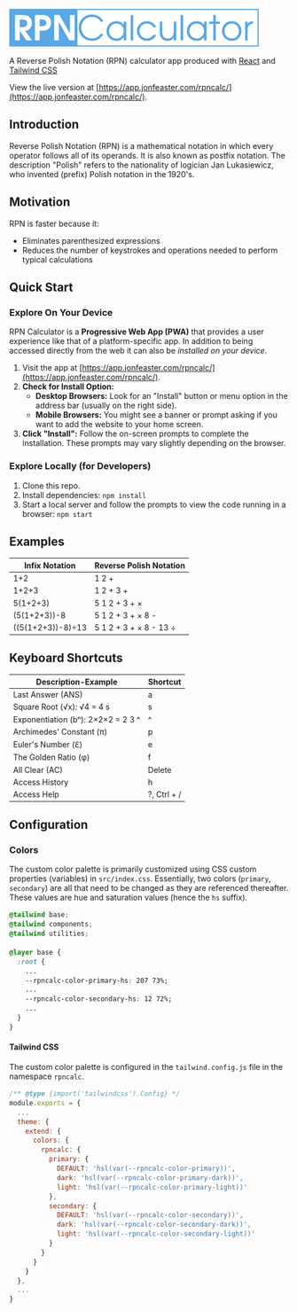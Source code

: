 [![RPNCalc](public/logo.png "Reverse Polish Notation (RPN) Calculator")](https://feasterjon.github.io/rpncalc/)

A Reverse Polish Notation (RPN) calculator app produced with [React](https://react.dev/) and [Tailwind CSS](https://tailwindcss.com/)

View the live version at [https://app.jonfeaster.com/rpncalc/](https://app.jonfeaster.com/rpncalc/).

## Introduction

Reverse Polish Notation (RPN) is a mathematical notation in which every operator follows all of its operands. It is also known as postfix notation. The description "Polish" refers to the nationality of logician Jan Lukasiewicz, who invented (prefix) Polish notation in the 1920's.

## Motivation

RPN is faster because it:

- Eliminates parenthesized expressions
- Reduces the number of keystrokes and operations needed to perform typical calculations

## Quick Start

### Explore On Your Device

RPN Calculator is a **Progressive Web App (PWA)** that provides a user experience like that of a platform-specific app. In addition to being accessed directly from the web it can also be *installed on your device.*

1. Visit the app at [https://app.jonfeaster.com/rpncalc/](https://app.jonfeaster.com/rpncalc/).
2. **Check for Install Option:**
    - **Desktop Browsers:** Look for an "Install" button or menu option in the address bar (usually on the right side).
    - **Mobile Browsers:** You might see a banner or prompt asking if you want to add the website to your home screen.
3. **Click "Install":** Follow the on-screen prompts to complete the installation. These prompts may vary slightly depending on the browser.

### Explore Locally (for Developers)

1. Clone this repo.
2. Install dependencies: `npm install`
3. Start a local server and follow the prompts to view the code running in a browser: `npm start`

## Examples

| Infix Notation          | Reverse Polish Notation |
| ----------------------- | ----------------------- |
| 1+2                     | 1 2 +                   |
| 1+2+3                   | 1 2 + 3 +               |
| 5(1+2+3)                | 5 1 2 + 3 + ×           |
| (5(1+2+3))-8            | 5 1 2 + 3 + × 8 -       |
| ((5(1+2+3))-8)÷13       | 5 1 2 + 3 + × 8 - 13 ÷  |

## Keyboard Shortcuts

| Description-Example                | Shortcut    |
| ---------------------------------- | ----------- |
| Last Answer (ANS)                  | a           |
| Square Root (√x): √4 = 4 s         | s           |
| Exponentiation (bⁿ): 2×2×2 = 2 3 ^ | ^           |
| Archimedes' Constant (π)           | p           |
| Euler's Number (ℇ)                 | e           |
| The Golden Ratio (φ)               | f           |
| All Clear (AC)                     | Delete      |
| Access History                     | h           |
| Access Help                        | ?, Ctrl + / |

## Configuration

### Colors

The custom color palette is primarily customized using CSS custom properties (variables) in `src/index.css`. Essentially, two colors (`primary`, `secondary`) are all that need to be changed as they are referenced thereafter. These values are hue and saturation values (hence the `hs` suffix).

``` index.css
@tailwind base;
@tailwind components;
@tailwind utilities;

@layer base {
  :root {
    ...
    --rpncalc-color-primary-hs: 207 73%;
    ...
    --rpncalc-color-secondary-hs: 12 72%;
    ...
  }
}
```

#### Tailwind CSS

The custom color palette is configured in the `tailwind.config.js` file in the namespace `rpncalc`.

``` tailwind.config.js
/** @type {import('tailwindcss').Config} */
module.exports = {
  ...
  theme: {
    extend: {
      colors: {
        rpncalc: {
          primary: {
            DEFAULT: 'hsl(var(--rpncalc-color-primary))',
            dark: 'hsl(var(--rpncalc-color-primary-dark))',
            light: 'hsl(var(--rpncalc-color-primary-light))'
          },
          secondary: {
            DEFAULT: 'hsl(var(--rpncalc-color-secondary))',
            dark: 'hsl(var(--rpncalc-color-secondary-dark))',
            light: 'hsl(var(--rpncalc-color-secondary-light))'
          }
        }
      }
    }
  },
  ...
}
```
